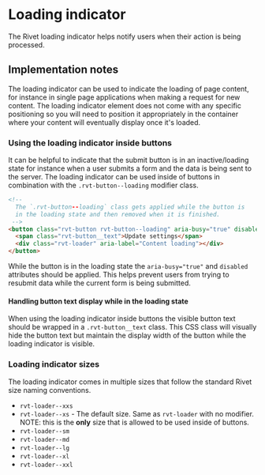 # Loading indicator

The Rivet loading indicator helps notify users when their action is being processed.

## Implementation notes
The loading indicator can be used to indicate the loading of page content, for instance in single page applications when making a request for new content. The loading indicator element does not come with any specific positioning so you will need to position it appropriately in the container where your content will eventually display once it's loaded.

### Using the loading indicator inside buttons
It can be helpful to indicate that the submit button is in an inactive/loading state for instance when a user submits a form and the data is being sent to the server. The loading indicator can be used inside of buttons in combination with the `.rvt-button--loading` modifier class.

```html
<!--
  The `.rvt-button--loading` class gets applied while the button is
  in the loading state and then removed when it is finished.
 -->
<button class="rvt-button rvt-button--loading" aria-busy="true" disabled>
  <span class="rvt-button__text">Update settings</span>
  <div class="rvt-loader" aria-label="Content loading"></div>
</button>
```

While the button is in the loading state the `aria-busy="true"` and `disabled` attributes should be applied. This helps prevent users from trying to resubmit data while the current form is being submitted.

#### Handling button text display while in the loading state
When using the loading indicator inside buttons the visible button text should be wrapped in a `.rvt-button__text` class. This CSS class will visually hide the button text but maintain the display width of the button while the loading indicator is visible.

### Loading indicator sizes
The loading indicator comes in multiple sizes that follow the standard Rivet size naming conventions.

- `rvt-loader--xxs`
- `rvt-loader--xs` - The default size. Same as `rvt-loader` with no modifier. NOTE: this is the **only** size that is allowed to be used inside of buttons.
- `rvt-loader--sm`
- `rvt-loader--md`
- `rvt-loader--lg`
- `rvt-loader--xl`
- `rvt-loader--xxl`